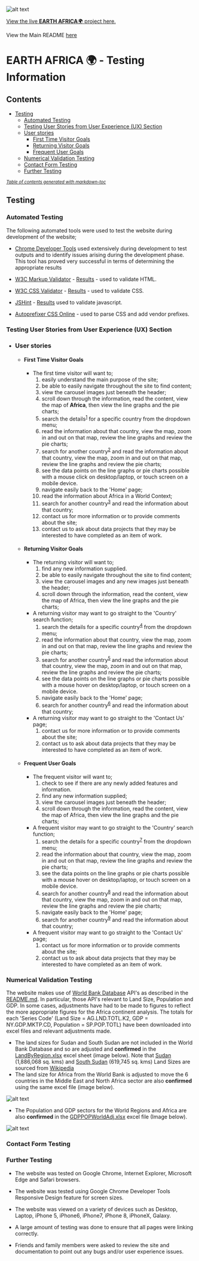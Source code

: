 ![alt text](https://readri205.github.io/MS2_Project/assets/images/Title3.jpg "Africa Logo")

[View the live **EARTH AFRICA**:earth_africa: project here.](https://readri205.github.io/MS2_Project/)

View the Main README [here](https://github.com/Readri205/MS2_Project/blob/master/README.md)

# **EARTH AFRICA :earth_africa: - Testing Information**

## Contents

* [Testing](#testing)
  + [Automated Testing](#automated-testing)
  + [Testing User Stories from User Experience (UX) Section](#testing-user-stories-from-user-experience--ux--section)
  + [User stories](#user-stories)
    - [First Time Visitor Goals](#first-time-visitor-goals)
    - [Returning Visitor Goals](#returning-visitor-goals)
    - [Frequent User Goals](#frequent-user-goals)
  + [Numerical Validation Testing](#numerical-validation-testing)
  + [Contact Form Testing](#contact-form-testing)
  + [Further Testing](#further-testing)

<small><i><a href='http://ecotrust-canada.github.io/markdown-toc/'>Table of contents generated with markdown-toc</a></i></small>

## Testing

### Automated Testing

The following automated tools were used to test the website during development of the website;

*   [Chrome Developer Tools]() used extensively during development to test outputs and to identify issues arising during the development phase. This tool has proved very successful in terms of determining the appropriate results

*   [W3C Markup Validator](https://jigsaw.w3.org/css-validator/#validate_by_input) - [Results]() - used to validate HTML.
*   [W3C CSS Validator](https://jigsaw.w3.org/css-validator/#validate_by_input) - [Results]() - used to validate CSS.
*   [JSHint]() - [Results]() used to validate javascript.
*   [Autoprefixer CSS Online](https://autoprefixer.github.io/) - used to parse CSS and add vendor prefixes.

### Testing User Stories from User Experience (UX) Section

*   ### User stories

    *   #### First Time Visitor Goals
        * The first time visitor will want to;
          1. easily understand the main purpose of the site;
          1. be able to easily navigate throughout the site to find content;
          1. view the carousel images just beneath the header;
          1. scroll down through the information, read the content, view the map of **Africa**, then view the line graphs and the pie charts;
          1. search the details<sup id="a1">[1](#f1)</sup> for a specific country from the dropdown menu;
          1. read the information about that country, view the map, zoom in and out on that map, review the line graphs and review the pie charts;
          1. search for another country<sup id="a2">[2](#f1)</sup> and read the information about that country, view the map, zoom in and out on that map, review the line graphs and review the pie charts;
          1. see the data points on the line graphs or pie charts possible with a mouse click on desktop/laptop, or touch screen on a mobile device.
          1. navigate easily back to the 'Home' page;
          1. read the information about Africa in a World Context;
          1. search for another country<sup id="a3">[3](#f1)</sup> and read the information about that country;
          1. contact us for more information or to provide comments about the site;
          1. contact us to ask about data projects that they may be interested to have completed as an item of work.

    *   #### Returning Visitor Goals
        * The returning visitor will want to;
          1. find any new information supplied.
          1. be able to easily navigate throughout the site to find content;
          1. view the carousel images and any new images just beneath the header;
          1. scroll down through the information, read the content, view the map of Africa, then view the line graphs and the pie charts;
        * A returning visitor may want to go straight to the 'Country' search function;
          1. search the details for a specific country<sup id="a4">[4](#f1)</sup> from the dropdown menu;
          1. read the information about that country, view the map, zoom in and out on that map, review the line graphs and review the pie charts;
          1. search for another country<sup id="a5">[5](#f1)</sup> and read the information about that country, view the map, zoom in and out on that map, review the line graphs and review the pie charts;
          1. see the data points on the line graphs or pie charts possible with a mouse hover on desktop/laptop, or touch screen on a mobile device.
          1. navigate easily back to the 'Home' page;
          1. search for another country<sup id="a6">[6](#f1)</sup> and read the information about that country;
        * A returning visitor may want to go straight to the 'Contact Us' page;
          1. contact us for more information or to provide comments about the site;
          1. contact us to ask about data projects that they may be interested to have completed as an item of work.

    *   #### Frequent User Goals
        * The frequent visitor will want to;
          1. check to see if there are any newly added features and information.
          1. find any new information supplied;
          1. view the carousel images just beneath the header;
          1. scroll down through the information, read the content, view the map of Africa, then view the line graphs and the pie charts;
        * A frequent visitor may want to go straight to the 'Country' search function;
          1. search the details for a specific country<sup id="a7">[7](#f1)</sup> from the dropdown menu;
          1. read the information about that country, view the map, zoom in and out on that map, review the line graphs and review the pie charts;
          1. see the data points on the line graphs or pie charts possible with a mouse hover on desktop/laptop, or touch screen on a mobile device.
          1. search for another country<sup id="a8">[8](#f1)</sup> and read the information about that country, view the map, zoom in and out on that map, review the line graphs and review the pie charts;
          1. navigate easily back to the 'Home' page;
          1. search for another country<sup id="a9">[9](#f1)</sup> and read the information about that country;
        * A frequent visitor may want to go straight to the 'Contact Us' page;
          1. contact us for more information or to provide comments about the site;
          1. contact us to ask about data projects that they may be interested to have completed as an item of work.

### Numerical Validation Testing

The website makes use of [World Bank Database](https://databank.worldbank.org/home.aspx) API's as described in the [README.md](https://github.com/Readri205/MS2_Project/blob/master/README.md). In particular, those API's relevant to Land Size, Population and GDP. In some cases, adjustments have had to be made to figures to reflect the more appropriate figures for the Africa continent analysis. The totals for each 'Series Code' (Land Size = AG.LND.TOTL.K2, GDP = NY.GDP.MKTP.CD, Population = SP.POP.TOTL) have been downloaded into excel files and relevant adjustments made.
*   The land sizes for Sudan and South Sudan are not included in the World Bank Database and so are adjusted and **confirmed** in the [LandByRegion.xlsx](https://github.com/Readri205/MS2_Project/blob/master/assets/documents/excelfiles/LandByRegion.xlsx) excel sheet (image below). Note that [Sudan](https://en.wikipedia.org/wiki/Sudan) (1,886,068 sq. kms) and [South Sudan](https://en.wikipedia.org/wiki/South_Sudan) (619,745 sq. kms) Land Sizes are sourced from [Wikipedia](https://www.wikipedia.org/)
*   The land size for Africa from the World Bank is adjusted to move the 6 countries in the Middle East and North Africa sector are also **confirmed** using the same excel file (image below).

  ![alt text](https://readri205.github.io/MS2_Project/assets/documents/excelfiles/landbyregion10050.jpg "Land By Region")

*   The Population and GDP sectors for the World Regions and Africa are also **confirmed** in the [GDPPOPWorldAdj.xlsx](https://github.com/Readri205/MS2_Project/blob/master/assets/documents/excelfiles/GDPPOPWorldAdj.xlsx) excel file (Image below).

  ![alt text](https://readri205.github.io/MS2_Project/assets/documents/excelfiles/gdppopworldadj10050.jpg "Population and GDP Adjustments")

### Contact Form Testing

### Further Testing

*   The website was tested on Google Chrome, Internet Explorer, Microsoft Edge and Safari browsers.

*   The website was tested using Google Chrome Developer Tools Responsive Design feature for screen sizes.

*   The website was viewed on a variety of devices such as Desktop, Laptop, iPhone 5, iPhone6, iPhone7, iPhone 8, iPhoneX, Galaxy.

*   A large amount of testing was done to ensure that all pages were linking correctly.

*   Friends and family members were asked to review the site and documentation to point out any bugs and/or user experience issues.
